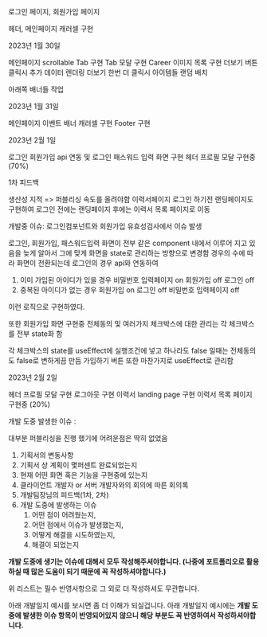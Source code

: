 로그인 페이지, 회원가입 페이지

헤더, 메인페이지 캐러셀 구현


2023년 1월 30일

메인페이지 scrollable Tab 구현
Tab 모달 구현
Career 이미지 목록 구현
더보기 버튼 클릭시 추가 데이터 렌더링
더보기 한번 더 클릭시 아이템들 랜덤 배치

아래쪽 배너들 작업


2023년 1월 31일

메인페이지 이벤트 배너 캐러셀 구현
Footer 구현



2023년 2월 1일

로그인 회원가입 api 연동 및 로그인 패스워드 입력 화면 구현
헤더 프로필 모달 구현중 (70%)

1차 피드백 

생산성 지적
 => 퍼블리싱 속도를 올려야함
이력서페이지 로그인 하기전 랜딩페이지도 구현하여
로그인 전에는 랜딩페이지 후에는 이력서 목록 페이지로 이동

개발중 이슈:
로그인컴포넌트와 회원가입 유효성검사에서 이슈 발생

로그인, 회원가입, 패스워드입력 화면이 전부 같은 component 내에서 이루어 지고 있음을 
늦게 알아서 그에 맞게 화면을 state로 관리하는 방향으로 변경함
경우의 수에 따라 화면이 전환되는데 로그인의 경우 api와 연동하여 

1. 이미 가입된 아이디가 있을 경우
    비밀번호 입력페이지 on
    회원가입 off
    로그인 off
2. 중복된 아이디가 없는 경우
    회원가입 on
    로그인 off
    비밀번호 입력페이지 off

이런 로직으로 구현하였다.

또한 회원가입 화면 구현중 전체동의 및 여러가지 체크박스에 대한 관리는 각 체크박스를 전부 state화 함

각 체크박스의 state를 useEffect에 실행조건에 넣고 하나라도 false 일때는 전체동의도 false로 변하게끔 만듬
가입하기 버튼 또한 마찬가지로 useEffect로 관리함

2023년 2월 2일

헤더 프로필 모달 구현
로그아웃 구현
이력서 landing page 구현
이력서 목록 페이지 구현중 (20%)

개발 도중 발생한 이슈 :

대부분 퍼블리싱을 진행 했기에 어려운점은 딱히 없었음








1. 기획서의 변동사항
2. 기획서 상 계획이 몇퍼센트 완료되었는지
3. 현재 어떤 화면 혹은 기능을 구현중에 있는지
4. 클라이언트 개발자 or 서버 개발자와의 회의에 따른 회의록
5. 개발팀장님의 피드백(1차, 2차)
6. 개발 도중에 발생하는 이슈
    1. 어떤 점이 어려웠는지, 
    2. 어떤 점에서 이슈가 발생했는지, 
    3. 어떻게 해결을 시도하였는지, 
    4. 해결이 되었는지

**개발 도중에 생기는 이슈에 대해서 모두 작성해주셔야합니다. 
(나중에 포트폴리오로 활용하실 때 많은 도움이 되기 때문에 꼭 작성하셔야합니다.)**

위 리스트는 필수 반영사항으로 그 외로 더 작성하셔도 무관합니다.

아래 개발일지 예시를 보시면 좀 더 이해가 되실겁니다. 
아래 개발일지 예시에는 **개발 도중에 발생한 이슈 항목이 반영되어있지 않으니 해당 부분도 꼭 반영하여서 작성하셔야합니다.**